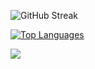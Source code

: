 ![GitHub Streak](https://github-readme-streak-stats.herokuapp.com/?user=reknahs&theme=dark&count_private=true)

[![Top Languages](https://github-readme-stats.vercel.app/api/top-langs/?username=reknahs&layout=compact&langs_count=8)](https://github.com/reknahs/github-readme-stats)

![](https://komarev.com/ghpvc/?username=reknahs)

